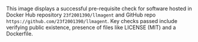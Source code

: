 This image displays a successful pre-requisite check for software hosted in Docker Hub repository `23f2001390/llmagent` and GitHub repo `https://github.com/23f2001390/llmagent`. Key checks passed include verifying public existence, presence of files like LICENSE (MIT) and a Dockerfile.